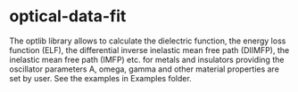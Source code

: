 # optical-data-fit
The optlib library allows to calculate the dielectric function, the energy loss function (ELF), the differential inverse inelastic mean free path (DIIMFP), the inelastic mean free path (IMFP) etc. for metals and insulators providing the oscillator parameters A, omega, gamma and other material properties are set by user.
See the examples in Examples folder.
